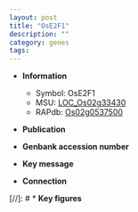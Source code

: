 ```yaml
---
layout: post
title: "OsE2F1"
description: ""
category: genes
tags: 
---
```


* **Information**  
    + Symbol: OsE2F1  
    + MSU: [LOC_Os02g33430](http://rice.uga.edu/cgi-bin/ORF_infopage.cgi?orf=LOC_Os02g33430)  
    + RAPdb: [Os02g0537500](http://rapdb.dna.affrc.go.jp/viewer/gbrowse_details/irgsp1?name=Os02g0537500)  

* **Publication**  

* **Genbank accession number**  

* **Key message**  

* **Connection**  

[//]: # * **Key figures**  


